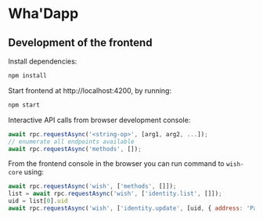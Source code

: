 # Wha'Dapp

## Development of the frontend

Install dependencies:

```sh
npm install
```

Start frontend at http://localhost:4200, by running:

```sh
npm start
```

Interactive API calls from browser development console:

```javascript
await rpc.requestAsync('<string-op>', [arg1, arg2, ...]);
// enumerate all endpoints available
await rpc.requestAsync('methods', []);
```

From the frontend console in the browser you can run command to `wish-core` using:

```javascript
await rpc.requestAsync('wish', ['methods', []]);
list = await rpc.requestAsync('wish', ['identity.list', []]);
uid = list[0].uid
await rpc.requestAsync('wish', ['identity.update', [uid, { address: 'Paradise Apple Street 111' }]]);
```
